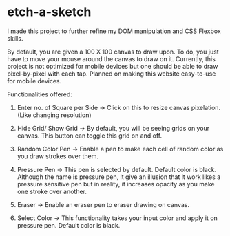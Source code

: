 # etch-a-sketch

I made this project to further refine my DOM manipulation and CSS Flexbox skills.

By default, you are given a 100 X 100 canvas to draw upon.
To do, you just have to move your mouse around the canvas to draw on it.
Currently, this project is not optimized for mobile devices but one should be able to draw pixel-by-pixel with each tap. Planned on making this website easy-to-use for mobile devices.

Functionalities offered:
1. Enter no. of Square per Side ->
Click on this to resize canvas pixelation. (Like changing resolution)

2. Hide Grid/ Show Grid ->
By default, you will be seeing grids on your canvas. This button can toggle this grid on and off.

3. Random Color Pen ->
Enable a pen to make each cell of random color as you draw strokes over them.

4. Pressure Pen ->
This pen is selected by default. Default color is black.
Although the name is pressure pen, it give an illusion that it work likes a pressure sensitive pen but in reality, it increases opacity as you make one stroke over another.

5. Eraser ->
Enable an eraser pen to eraser drawing on canvas.

6. Select Color ->
This functionality takes your input color and apply it on pressure pen. Default color is black.